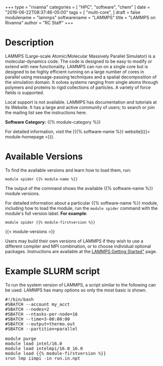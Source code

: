 +++
type = "rivanna"
categories = [
  "HPC",
  "software",
  "chem"
]
date = "2019-06-22T08:37:46-05:00"
tags = [
  "multi-core",
]
draft = false
modulename = "lammps"
softwarename = "LAMMPS"
title = "LAMMPS on Rivanna"
author = "RC Staff"
+++

# Description
LAMMPS (Large-scale Atomic/Molecular Massively Parallel Simulator) is a molecular-dynamics code. The code is designed to be easy to modify or extend with new functionality. LAMMPS can run on a single core but is designed to be highly efficient running on a large number of cores in parallel using message-passing techniques and a spatial decomposition of the simulation domain.  It solves systems ranging from single atoms through polymers and proteins to rigid collections of particles.  A variety of force fields is supported.

Local support is not available.  LAMMPS has documentation and tutorials at its Website.   It has a large and active community of users; to search or join the mailing list see the instructions here.

**Software Category:** {{% module-category %}}

For detailed information, visit the [{{% software-name %}} website]({{< module-homepage >}}).

# Available Versions
To find the available versions and learn how to load them, run:
```
module spider {{% module-name %}}
```

The output of the command shows the available {{% software-name %}} module versions.

For detailed information about a particular {{% software-name %}} module, including how to load the module, run the `module spider` command with the module's full version label. __For example__:
```
module spider {{% module-firstversion %}}
```

{{< module-versions >}}

Users may build their own versions of LAMMPS if they wish to use a different compiler and MPI combination, or to choose individual optional packages.  Instructions are available at the [LAMMPS Getting Started"](http://lammps.sandia.gov/doc/Build.html) page.

# Example SLURM script
To run the system version of LAMMPS, a script similar to the following can be used.  LAMMPS has many options so only the most basic is shown.
<pre>
#!/bin/bash
#SBATCH --account my_acct
#SBATCH --nodes=2
#SBATCH --ntasks-per-node=16
#SBATCH --time=3-00:00:00
#SBATCH --output=thermo.out
#SBATCH --partition=parallel

module purge
module load intel/16.0
module load intelmpi/16.0_16.0
module load {{% module-firstversion %}}
srun lmp_iimpi -in run.in.npt
</pre>
